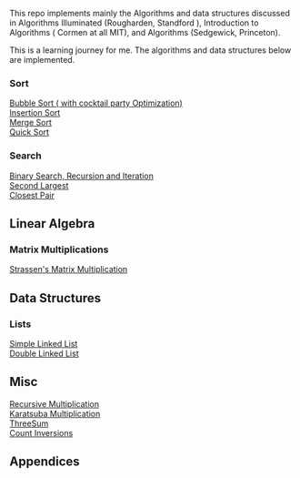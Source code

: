 
This repo implements mainly the Algorithms and data structures discussed in Algorithms Illuminated (Rougharden, Standford ), Introduction to Algorithms ( Cormen at all  MIT), and Algorithms (Sedgewick, Princeton).

This is a learning journey for me. The algorithms and data structures below are implemented. 


### Sort
[Bubble Sort ( with cocktail party Optimization)](Sort/Sort.py)  
[Insertion Sort](Sort/Sort.py)    
[Merge Sort](Sort/Sort.py)   
[Quick Sort](Sort/Sort.py)

### Search
[Binary Search, Recursion and Iteration](Python/Algorithms/Search.py)    
[Second Largest](Python/Algorithms/Search.py)  
[Closest Pair](Python/Algorithms/Search.py)

## Linear Algebra
### Matrix Multiplications 
[Strassen's Matrix Multiplication](Python/Algorithms/MatMul.py)

## Data Structures
### Lists
[Simple Linked List](DataStructures/LinkedList.py)  
[Double Linked List](DataStructures/DoubleLinkedList.py)


## Misc
[Recursive Multiplication](RecursiveIntegerMultiplication.py)  
[Karatsuba Multiplication](RecursiveIntegerMultiplication.py)  
[ThreeSum](Python/Algorithms/Search.py)  
[Count Inversions](Python/Algorithms/CountInversions.py)
## Appendices 
### 


 
